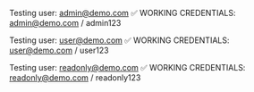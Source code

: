 
Testing user: admin@demo.com
✅ WORKING CREDENTIALS: admin@demo.com / admin123

Testing user: user@demo.com
✅ WORKING CREDENTIALS: user@demo.com / user123

Testing user: readonly@demo.com
✅ WORKING CREDENTIALS: readonly@demo.com / readonly123